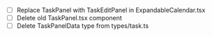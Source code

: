- [ ] Replace TaskPanel with TaskEditPanel in ExpandableCalendar.tsx
- [ ] Delete old TaskPanel.tsx component
- [ ] Delete TaskPanelData type from types/task.ts
